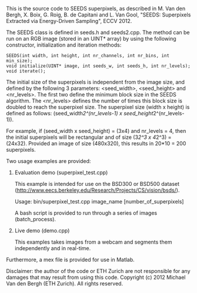
This is the source code to SEEDS superpixels, as described in M. Van den Bergh, X. Boix, G. Roig, B. de Capitani and L. Van Gool, "SEEDS: Superpixels Extracted via Energy-Driven Sampling", ECCV 2012.

The SEEDS class is defined in seeds.h and seeds2.cpp. The method can be run on an RGB image (stored in an UINT* array) by using the following constructor, initialization and iteration methods:

	SEEDS(int width, int height, int nr_channels, int nr_bins, int min_size);
	void initialize(UINT* image, int seeds_w, int seeds_h, int nr_levels);
	void iterate();

The initial size of the superpixels is independent from the image size, and defined by the following 3 parameters: <seed_width>, <seed_height> and <nr_levels>. The first two define the minimum block size in the SEEDS algorithm. The <nr_levels> defines the number of times this block size is doubled to reach the superpixel size. The superpixel size (width x height) is defined as follows: (seed_width*2^(nr_levels-1) x seed_height*2^(nr_levels-1)).

For example, if (seed_width x seed_height) = (3x4) and nr_levels = 4, then the initial superpixels will be rectangular and of size (3*2^3 x 4*2^3) = (24x32). Provided an image of size (480x320), this results in 20*10 = 200 superpixels.


Two usage examples are provided:


1. Evaluation demo (superpixel_test.cpp)

	This example is intended for use on the BSD300 or BSD500 dataset (http://www.eecs.berkeley.edu/Research/Projects/CS/vision/bsds/).

    Usage: bin/superpixel_test.cpp image_name [number_of_superpixels]

	A bash script is provided to run through a series of images (batch_process).


2. Live demo (demo.cpp)

	This examples takes images from a webcam and segments them independently and in real-time.



Furthermore, a mex file is provided for use in Matlab.


Disclaimer: the author of the code or ETH Zurich are not responsible for any damages that may result from using this code.
Copyright (c) 2012 Michael Van den Bergh (ETH Zurich). All rights reserved.

